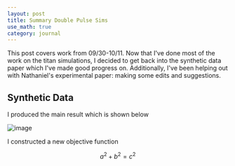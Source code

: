 ```yaml
---
layout: post
title: Summary Double Pulse Sims
use_math: true
category: journal
---
```


This post covers work from 09/30-10/11. Now that I've done most of the work on the titan simulations, I decided to get back into the synthetic data paper which I've made good progress on. Additionally, I've been helping out with Nathaniel's experimental paper: making some edits and suggestions.

## Synthetic Data 

I produced the main result which is shown below

![image](https://github.com/user-attachments/assets/629d58fb-3653-4e98-958b-fafec9443b8a)

I constructed a new objective function

$$ 
a^2 + b^2 = c^2
$$
